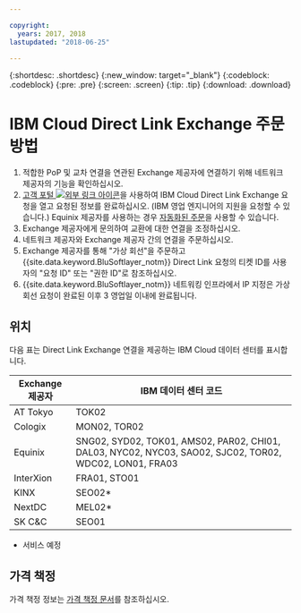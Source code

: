 ```yaml
---

copyright:
  years: 2017, 2018
lastupdated: "2018-06-25"

---
```


{:shortdesc: .shortdesc}
{:new_window: target="_blank"}
{:codeblock: .codeblock}
{:pre: .pre}
{:screen: .screen}
{:tip: .tip}
{:download: .download}

# IBM Cloud Direct Link Exchange 주문 방법

1. 적합한 PoP 및 교차 연결을 연관된 Exchange 제공자에 연결하기 위해 네트워크 제공자의 기능을 확인하십시오.
2. [고객 포털 ![외부 링크 아이콘](../../icons/launch-glyph.svg "외부 링크 아이콘")](https://control.softlayer.com/)을 사용하여 IBM Cloud Direct Link Exchange 요청을 열고 요청된 정보를 완료하십시오. (IBM 영업 엔지니어의 지원을 요청할 수 있습니다.) Equinix 제공자를 사용하는 경우 [자동화된 주문](cloud-exchange-automation.html)을 사용할 수 있습니다.
3. Exchange 제공자에게 문의하여 교환에 대한 연결을 조정하십시오.
4. 네트워크 제공자와 Exchange 제공자 간의 연결을 주문하십시오.
5. Exchange 제공자를 통해 "가상 회선"을 주문하고 {{site.data.keyword.BluSoftlayer_notm}} Direct Link 요청의 티켓 ID를 사용자의 "요청 ID" 또는 "권한 ID"로 참조하십시오.
6. {{site.data.keyword.BluSoftlayer_notm}} 네트워킹 인프라에서 IP 지정은 가상 회선 요청이 완료된 이후 3 영업일 이내에 완료됩니다.
 
## 위치
 
 다음 표는 Direct Link Exchange 연결을 제공하는 IBM Cloud 데이터 센터를 표시합니다.
 
| Exchange 제공자 | IBM 데이터 센터 코드  |
|-------------|-----------------------|
| AT Tokyo	| TOK02 |
| Cologix	|MON02, TOR02 |
| Equinix	| SNG02, SYD02, TOK01, AMS02, PAR02, CHI01, DAL03, NYC02, NYC03, SAO02, SJC02, TOR02, WDC02, LON01, FRA03 |									
| InterXion	| FRA01, STO01 |
| KINX	| SEO02* |
| NextDC | 	MEL02* |
| SK C&C | 	SEO01 |

* 서비스 예정

## 가격 책정

가격 책정 정보는 [가격 책정 문서](pricing.html)를 참조하십시오.
